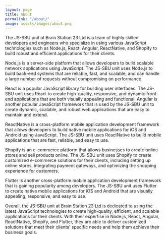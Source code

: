 ```yaml
---
layout: page
title: About
permalink: "/about/"
image: assets/images/about.png
---
```


The JS-SBU unit at Brain Station 23 Ltd is a team of highly skilled developers and engineers who specialize in using various JavaScript technologies such as Node.js, React, Angular, ReactNative, and Shopify to build robust and efficient applications for their clients.

Node.js is a server-side platform that allows developers to build scalable network applications using JavaScript. The JS-SBU unit uses Node.js to build back-end systems that are reliable, fast, and scalable, and can handle a large number of requests without compromising on performance.

React is a popular JavaScript library for building user interfaces. The JS-SBU unit uses React to create high-quality, responsive, and dynamic front-end applications that are both visually appealing and functional.
Angular is another popular JavaScript framework that is used by the JS-SBU unit to create dynamic, scalable, and robust web applications that are easy to maintain and extend.

ReactNative is a cross-platform mobile application development framework that allows developers to build native mobile applications for iOS and Android using JavaScript. The JS-SBU unit uses ReactNative to build mobile applications that are fast, reliable, and easy to use.

Shopify is an e-commerce platform that allows businesses to create online stores and sell products online. The JS-SBU unit uses Shopify to create customized e-commerce solutions for their clients, including setting up online stores, integrating payment gateways, and optimizing the shopping experience for customers.

Flutter is another cross-platform mobile application development framework that is gaining popularity among developers. The JS-SBU unit uses Flutter to create native mobile applications for iOS and Android that are visually appealing, responsive, and easy to use.

Overall, the JS-SBU unit at Brain Station 23 Ltd is dedicated to using the latest JavaScript technologies to create high-quality, efficient, and scalable applications for their clients. With their expertise in Node.js, React, Angular, ReactNative, Shopify, and Flutter, they are able to deliver customized solutions that meet their clients' specific needs and help them achieve their business goals.


